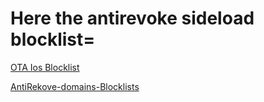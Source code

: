 # Here the antirevoke sideload blocklist=

[OTA Ios Blocklist](https://raw.githubusercontent.com/NoozPrime/AntiRekove-domains-Blocklists/refs/heads/main/OTA%20Ios%20Blocklist.txt)

[AntiRekove-domains-Blocklists](https://raw.githubusercontent.com/NoozPrime/AntiRekove-domains-Blocklists/refs/heads/main/AntiRevoke%20Sideload%20Blocklist.txt)
